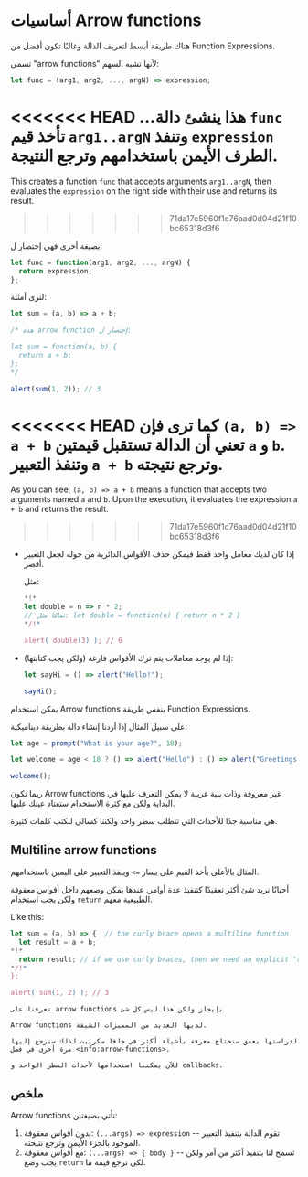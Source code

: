 # أساسيات Arrow functions

هناك طريقة أبسط لتعريف الدالة وغالبًا تكون أفضل من Function Expressions.

تسمى "arrow functions" لأنها تشبه السهم:

```js
let func = (arg1, arg2, ..., argN) => expression;
```

<<<<<<< HEAD
...هذا ينشئ دالة `func` تأخذ قيم `arg1..argN` وتنفذ `expression` الطرف الأيمن باستخدامهم وترجع النتيجة.
=======
This creates a function `func` that accepts arguments `arg1..argN`, then evaluates the `expression` on the right side with their use and returns its result.
>>>>>>> 71da17e5960f1c76aad0d04d21f10bc65318d3f6

بصيغة أخرى فهي إختصار ل:

```js
let func = function(arg1, arg2, ..., argN) {
  return expression;
};
```

لنرى أمثلة:

```js run
let sum = (a, b) => a + b;

/* هذه arrow function إختصار ل:

let sum = function(a, b) {
  return a + b;
};
*/

alert(sum(1, 2)); // 3
```

<<<<<<< HEAD
كما ترى فإن `(a, b) => a + b` تعني أن الدالة تستقبل قيمتين `a` و `b`. وتنفذ التعبير `a + b` وترجع نتيجته.
=======
As you can see, `(a, b) => a + b` means a function that accepts two arguments named `a` and `b`. Upon the execution, it evaluates the expression `a + b` and returns the result.
>>>>>>> 71da17e5960f1c76aad0d04d21f10bc65318d3f6

-   إذا كان لديك معامل واحد فقط فيمكن حذف الأقواس الدائرية من حوله لجعل التعبير أقصر.

    مثل:

    ```js run
    *!*
    let double = n => n * 2;
    // تمامًا مثل: let double = function(n) { return n * 2 }
    */!*

    alert( double(3) ); // 6
    ```

-   إذا لم يوجد معاملات يتم ترك الأقواس فارغة (ولكن يجب كتابتها):

    ```js run
    let sayHi = () => alert("Hello!");

    sayHi();
    ```

يمكن استخدام Arrow functions بنفس طريقة Function Expressions.

على سبيل المثال إذا أردنا إنشاء دالة بطريقة ديناميكية:

```js run
let age = prompt("What is your age?", 18);

let welcome = age < 18 ? () => alert("Hello") : () => alert("Greetings!");

welcome();
```

ربما تكون Arrow functions غير معروفة وذات بنية غريبة لا يمكن التعرف عليها في البداية ولكن مع كثرة الاستخدام ستعتاد عينك عليها.

هي مناسبة جدًا للأحداث التي تتطلب سطر واحد ولكننا كسالى لنكتب كلمات كثيرة.

## Multiline arrow functions

المثال بالأعلى يأخذ القيم على يسار `=>` وينفذ التعبير على اليمين باستخدامهم.

أحيانًا نريد شئ أكثر تعقيدًا كتنفيذ عدة أوامر. عندها يمكن وصعهم داخل أقواس معقوفة ولكن يجب استخدام `return` الطبيعية معهم.

Like this:

```js run
let sum = (a, b) => {  // the curly brace opens a multiline function
  let result = a + b;
*!*
  return result; // if we use curly braces, then we need an explicit "return"
*/!*
};

alert( sum(1, 2) ); // 3
```

```smart header="الكثير آتٍ"
تعرفنا على arrow functions بإيجاز ولكن هذا ليس كل شئ

Arrow functions لديها العديد من المميزات الشيقة.

لدراستها بعمق سنحتاج معرفة بأشياء أكثر في جافا سكريبت لذلك سنرجع إليها مرة أخرى في فصل <info:arrow-functions>.

للآن يمكننا استخدامها لأحداث السطر الواحد و callbacks.
```

## ملخص

Arrow functions تأتي بصيغتين:

1. بدون أقواس معقوفة: `(...args) => expression` -- تقوم الدالة بتنفيذ التعبير الموجود بالجزء الأيمن وترجع نتيحته.
2. مع أقواس معقوفة: `(...args) => { body }` -- تسمح لنا بتنفيذ أكثر من أمر ولكن يجب وضع `return` لكي نرجع قيمة ما.
